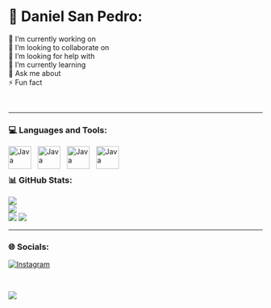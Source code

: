 # 💫 Daniel San Pedro:

🔭 I’m currently working on<br>
👯 I’m looking to collaborate on<br>
🤝 I’m looking for help with<br>
🌱 I’m currently learning<br>
💬 Ask me about<br>
⚡ Fun fact

<br/>

---

### 💻 Languages and Tools:

<img align="left" alt="Java" width="45px" style="padding-right:10px;" src="https://cdn.jsdelivr.net/gh/devicons/devicon@latest/icons/html5/html5-plain.svg" />
<img align="left" alt="Java" width="45px" style="padding-right:10px;" src="https://cdn.jsdelivr.net/gh/devicons/devicon@latest/icons/javascript/javascript-plain.svg" />
<img align="left" alt="Java" width="45px" style="padding-right:10px;" src="https://cdn.jsdelivr.net/gh/devicons/devicon@latest/icons/react/react-original.svg" />
<img align="left" alt="Java" width="45px" style="padding-right:10px;" src="https://cdn.jsdelivr.net/gh/devicons/devicon@latest/icons/postgresql/postgresql-plain.svg" />
<br/>

#

### 📊 GitHub Stats:

![](https://github-readme-stats.vercel.app/api?username=daniel-sanpedro&theme=react&hide_border=false&include_all_commits=false&count_private=false)<br/>
![](https://github-readme-streak-stats.herokuapp.com/?user=daniel-sanpedro&theme=react&hide_border=false)<br/>
![](https://github-readme-stats.vercel.app/api/top-langs/?username=daniel-sanpedro&theme=react&hide_border=false&include_all_commits=false&count_private=false&layout=compact)
![](https://github-contributor-stats.vercel.app/api?username=daniel-sanpedro&limit=5&theme=nord&combine_all_yearly_contributions=true)
<br/>

---
### 🌐 Socials:

[![Instagram](https://img.shields.io/badge/Instagram-%23E4405F.svg?logo=Instagram&logoColor=white)](https://instagram.com/dubbleru_619)

<br/>

[![](https://visitcount.itsvg.in/api?id=daniel-sanpedro&icon=2&color=1)](https://visitcount.itsvg.in)

<!-- Proudly created with GPRM ( https://gprm.itsvg.in ) -->
